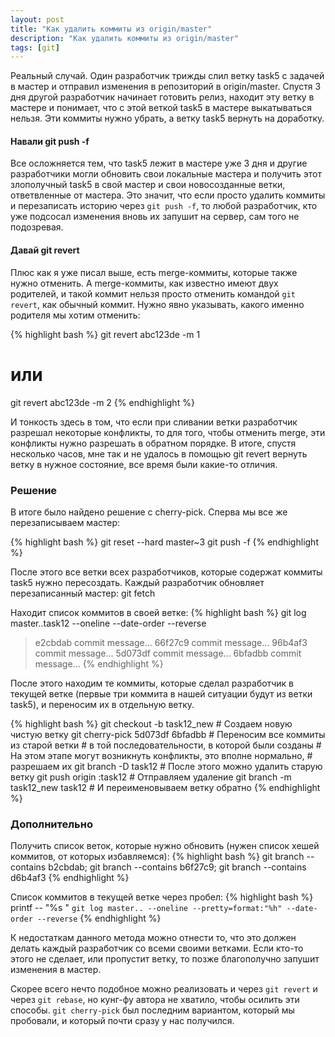 ```yaml
---
layout: post
title: "Как удалить коммиты из origin/master"
description: "Как удалить коммиты из origin/master"
tags: [git]
---
```


Реальный случай. Один разработчик трижды слил ветку task5 c задачей в мастер и отправил изменения в репозиторий в origin/master.
Спустя 3 дня другой разработчик начинает готовить релиз, находит эту ветку в мастере и понимает, что с этой веткой
task5 в мастере выкатываться нельзя. Эти коммиты нужно убрать, а ветку task5 вернуть на доработку.
<!-- more -->

#### Навали git push -f

Все осложняется тем, что task5 лежит в мастере уже 3 дня и другие разработчики могли обновить свои локальные мастера
и получить этот злополучный task5 в свой мастер и свои новосозданные ветки, ответвленные от мастера.
Это значит, что если просто удалить коммиты и перезаписать историю через `git push -f`, то любой разработчик, 
кто уже подсосал изменения вновь их запушит на сервер, сам того не подозревая.

#### Давай git revert

Плюс как я уже писал выше, есть merge-коммиты, которые также нужно отменить. А merge-коммиты, как известно
имеют двух родителей, и такой коммит нельзя просто отменить командой `git revert`, как обычный коммит.
Нужно явно указывать, какого именно родителя мы хотим отменить:

{% highlight bash %}
git revert abc123de -m 1
# или
git revert abc123de -m 2
{% endhighlight %}

И тонкость здесь в том, что если при сливании ветки разработчик разрешал некоторые конфликты, то для того, чтобы отменить
merge, эти конфликты нужно разрешать в обратном порядке. В итоге, спустя несколько часов, мне так и не удалось в помощью
git revert вернуть ветку в нужное состояние, все время были какие-то отличия.


### Решение

В итоге было найдено решение с cherry-pick. Сперва мы все же перезаписываем мастер:

{% highlight bash %}
git reset --hard master~3
git push -f
{% endhighlight %}

После этого все ветки всех разработчиков, которые содержат коммиты task5 нужно пересоздать.
Каждый разработчик обновляет перезаписанный мастер:
git fetch
 
Находит список коммитов в своей ветке:
{% highlight bash %}
git log master..task12 --oneline --date-order --reverse
> e2cbdab commit message...
> 66f27c9 commit message...
> 96b4af3 commit message...
> 5d073df commit message...
> 6bfadbb commit message...
{% endhighlight %}

После этого находим те коммиты, которые сделал разработчик в текущей ветке (первые три коммита в нашей ситуации будут из ветки task5),
и переносим их в отдельную ветку.

{% highlight bash %}
git checkout -b task12_new      # Создаем новую чистую ветку
git cherry-pick 5d073df 6bfadbb # Переносим все коммиты из старой ветки
                                # в той последовательности, в которой были созданы
                                # На этом этапе могут возникнуть конфликты, это вполне нормально,
                                # разрешаем их
git branch -D task12            # После этого можно удалить старую ветку
git push origin :task12         # Отправляем удаление
git branch -m task12_new task12 # И переименовываем ветку обратно
{% endhighlight %}

### Дополнительно

Получить список веток, которые нужно обновить (нужен список хешей коммитов, от которых избавляемся):
{% highlight bash %}
git branch --contains b2cbdab; git branch --contains b6f27c9; git branch --contains d6b4af3
{% endhighlight %}

Список коммитов в текущей ветке через пробел:
{% highlight bash %}
printf -- "%s " `git log master.. --oneline --pretty=format:"%h" --date-order --reverse`
{% endhighlight %}

К недостаткам данного метода можно отнести то, что это должен делать каждый разработчик со всеми своими ветками.
Если кто-то этого не сделает, или пропустит ветку, то позже благополучно запушит изменения в мастер.

Скорее всего нечто подобное можно реализовать и через `git revert` и через `git rebase`, но кунг-фу автора
не хватило, чтобы осилить эти способы. `git cherry-pick` был последним вариантом, который мы пробовали, и который почти
сразу у нас получился.